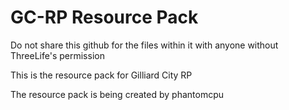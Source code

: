 # GC-RP Resource Pack
Do not share this github for the files within it with anyone without ThreeLife's permission


This is the resource pack for Gilliard City RP

The resource pack is being created by phantomcpu
